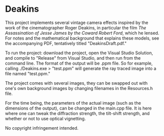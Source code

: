 # Deakins
This project implements several vintage camera effects inspired by the work of the cinematographer Roger Deakins, in particular the film _The Assassination of Jesse James by the Coward Robert Ford_, which he lensed. For notes and the mathematical background that explains these models, see the accompanying PDF, tentatively titled "DeakinsDraft.pdf."

To run the project: download the project, open the Visual Studio Solution, and compile to "Release" from Visual Studio, and then run from the command line. The format of the output will be .ppm file. So for example, calling ./Deakins.exe > "test.ppm" will generate the ray traced image into a file named "test.ppm."

The project comes with several images, they can be swapped out with one's own background images by changing filenames in the Resources.h file.

For the time being, the parameters of the actual image (such as the dimensions of the output), can be changed in the main.cpp file. It is here where one can tweak the diffraction strength, the tilt-shift strength, and whether or not to use optical vignetting.

No copyright infringement intended.
